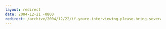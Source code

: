 ```yaml
---
layout: redirect
date: 2004-12-21 -0800
redirect: /archive/2004/12/22/if-youre-interviewing-please-bring-several-copies-of-your-resume.aspx/
---
```


